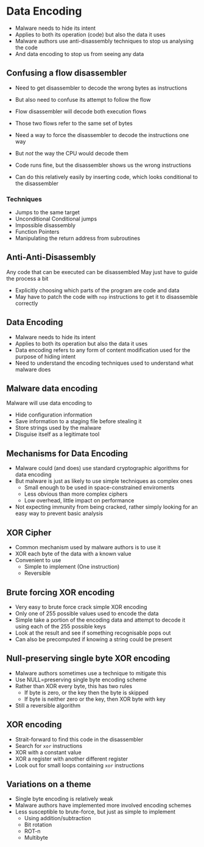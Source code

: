 # Data Encoding

- Malware needs to hide its intent
- Applies to both its operation (code) but also the data it uses
- Malware authors use anti-disassembly techniques to stop us analysing the code
- And data encoding to stop us from seeing any data

## Confusing a flow disassembler
- Need to get disassembler to decode the wrong bytes as instructions
- But also need to confuse its attempt to follow the flow
- Flow disassembler will decode both execution flows
- Those two flows refer to the same set of bytes

- Need a way to force the disassembler to decode the instructions one way
- But *not* the way the CPU would decode them
- Code runs fine, but the disassembler shows us the wrong instructions
- Can do this relatively easily by inserting code, which looks conditional to the disassembler

### Techniques
- Jumps to the same target
- Unconditional Conditional jumps
- Impossible disassembly
- Function Pointers
- Manipulating the return address from subroutines
## Anti-Anti-Disassembly
Any code that can be executed can be disassembled
May just have to guide the process a bit
- Explicitly choosing which parts of the program are code and data
- May have to patch the code with `nop` instructions to get it to disassemble correctly

## Data Encoding
- Malware needs to hide its intent
- Applies to both its operation but also the data it uses
- Data encoding refers to any form of content modification used for the purpose of hiding intent
- Need to understand the encoding techniques used to understand what malware does

## Malware data encoding
Malware will use data encoding to
- Hide configuration information
- Save information to a staging file before stealing it
- Store strings used by the malware
- Disguise itself as a legitimate tool

## Mechanisms for Data Encoding
- Malware could (and does) use standard cryptographic algorithms for data encoding
- But malware is just as likely to use simple techniques as complex ones
	- Small enough to be used in space-constrained enviroments
	- Less obvious than more complex ciphers
	- Low overhead, little impact on performance
- Not expecting immunity from being cracked, rather simply looking for an easy way to prevent basic analysis
## XOR Cipher
- Common mechanism used by malware authors is to use it
- XOR each byte of the data with a known value
- Convenient to use
	- Simple to implement (One instruction)
	- Reversible

## Brute forcing XOR encoding
- Very easy to brute force crack simple XOR encoding
- Only one of 255 possible values used to encode the data
- Simple take a portion of the encoding data and attempt to decode it using each of the 255 possible keys
- Look at the result and see if something recognisable pops out
- Can also be precomputed if knowing a string could be present

## Null-preserving single byte XOR encoding
- Malware authors sometimes use a technique to mitigate this
- Use NULL=preserving single byte encoding scheme
- Rather than XOR every byte, this has two rules
	- If byte is zero, or the key then the byte is skipped
	- If byte is neither zero or the key, then XOR byte with key
- Still a reversible algorithm
## XOR encoding
- Strait-forward to find this code in the disassembler
- Search for `xor` instructions
- XOR with a constant value
- XOR a register with another different register
- Look out for small loops containing `xor` instructions

## Variations on a theme
- Single byte encoding is relatively weak
- Malware authors have implemented more involved encoding schemes
- Less susceptible to brute-force, but just as simple to implement
	- Using addition/subtraction
	- Bit rotation
	- ROT-n
	- Multibyte
